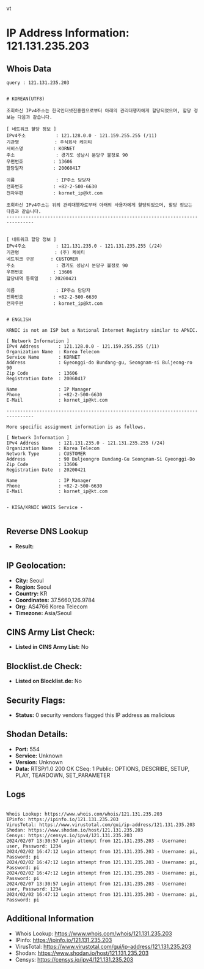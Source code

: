 vt
# IP Address Information: 121.131.235.203

## Whois Data
```
query : 121.131.235.203


# KOREAN(UTF8)

조회하신 IPv4주소는 한국인터넷진흥원으로부터 아래의 관리대행자에게 할당되었으며, 할당 정보는 다음과 같습니다.

[ 네트워크 할당 정보 ]
IPv4주소           : 121.128.0.0 - 121.159.255.255 (/11)
기관명             : 주식회사 케이티
서비스명           : KORNET
주소               : 경기도 성남시 분당구 불정로 90
우편번호           : 13606
할당일자           : 20060417

이름               : IP주소 담당자
전화번호           : +82-2-500-6630
전자우편           : kornet_ip@kt.com

조회하신 IPv4주소는 위의 관리대행자로부터 아래의 사용자에게 할당되었으며, 할당 정보는 다음과 같습니다.
--------------------------------------------------------------------------------


[ 네트워크 할당 정보 ]
IPv4주소           : 121.131.235.0 - 121.131.235.255 (/24)
기관명             : (주) 케이티
네트워크 구분      : CUSTOMER
주소               : 경기도 성남시 분당구 불정로 90
우편번호           : 13606
할당내역 등록일    : 20200421

이름               : IP주소 담당자
전화번호           : +82-2-500-6630
전자우편           : kornet_ip@kt.com


# ENGLISH

KRNIC is not an ISP but a National Internet Registry similar to APNIC.

[ Network Information ]
IPv4 Address       : 121.128.0.0 - 121.159.255.255 (/11)
Organization Name  : Korea Telecom
Service Name       : KORNET
Address            : Gyeonggi-do Bundang-gu, Seongnam-si Buljeong-ro 90
Zip Code           : 13606
Registration Date  : 20060417

Name               : IP Manager
Phone              : +82-2-500-6630
E-Mail             : kornet_ip@kt.com

--------------------------------------------------------------------------------

More specific assignment information is as follows.

[ Network Information ]
IPv4 Address       : 121.131.235.0 - 121.131.235.255 (/24)
Organization Name  : Korea Telecom
Network Type       : CUSTOMER
Address            : 90 Buljeongro Bundang-Gu Seongnam-Si Gyeonggi-Do
Zip Code           : 13606
Registration Date  : 20200421

Name               : IP Manager
Phone              : +82-2-500-6630
E-Mail             : kornet_ip@kt.com


- KISA/KRNIC WHOIS Service -


```
## Reverse DNS Lookup
- **Result:** 

## IP Geolocation:
- **City:** Seoul
- **Region:** Seoul
- **Country:** KR
- **Coordinates:** 37.5660,126.9784
- **Org:** AS4766 Korea Telecom
- **Timezone:** Asia/Seoul

## CINS Army List Check:
- **Listed in CINS Army List:** 
No

## Blocklist.de Check:
- **Listed on Blocklist.de:** 
No

## Security Flags:
- **Status:** 0 security vendors flagged this IP address as malicious

## Shodan Details:
- **Port:** 554
- **Service:** Unknown
- **Version:** Unknown
- **Data:** RTSP/1.0 200 OK
CSeq: 1
Public: OPTIONS, DESCRIBE, SETUP, PLAY, TEARDOWN, SET_PARAMETER



## Logs
```

Whois Lookup: https://www.whois.com/whois/121.131.235.203
IPinfo: https://ipinfo.io/121.131.235.203
VirusTotal: https://www.virustotal.com/gui/ip-address/121.131.235.203
Shodan: https://www.shodan.io/host/121.131.235.203
Censys: https://censys.io/ipv4/121.131.235.203
2024/02/07 13:30:57 Login attempt from 121.131.235.203 - Username: user, Password: 1234
2024/02/02 16:47:12 Login attempt from 121.131.235.203 - Username: pi, Password: pi
2024/02/02 16:47:12 Login attempt from 121.131.235.203 - Username: pi, Password: pi
2024/02/02 16:47:12 Login attempt from 121.131.235.203 - Username: pi, Password: pi
2024/02/07 13:30:57 Login attempt from 121.131.235.203 - Username: user, Password: 1234
2024/02/02 16:47:12 Login attempt from 121.131.235.203 - Username: pi, Password: pi

```
## Additional Information
- Whois Lookup: https://www.whois.com/whois/121.131.235.203
- IPinfo: https://ipinfo.io/121.131.235.203
- VirusTotal: https://www.virustotal.com/gui/ip-address/121.131.235.203
- Shodan: https://www.shodan.io/host/121.131.235.203
- Censys: https://censys.io/ipv4/121.131.235.203

